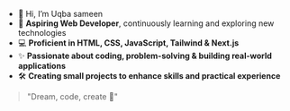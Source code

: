 * 👋 Hi, I’m Uqba sameen
* 🌱 **Aspiring Web Developer**, continuously learning and exploring new technologies  
* 💻 **Proficient in HTML, CSS, JavaScript, Tailwind & Next.js**  
* ✨ **Passionate about coding, problem-solving & building real-world applications**  
* 🛠️ **Creating small projects to enhance skills and practical experience**  

> "Dream, code, create 🚀"

<!--
**uqba-sameen/uqba-sameen** is a ✨ _special_ ✨ repository because its `README.md` (this file) appears on your GitHub profile.

Here are some ideas to get you started:

- 🔭 I’m currently working on ...
- 🌱 I’m currently learning ...
- 👯 I’m looking to collaborate on ...
- 🤔 I’m looking for help with ...
- 💬 Ask me about ...
- 📫 How to reach me: ...
- 😄 Pronouns: ...
- ⚡ Fun fact: ...
-->
